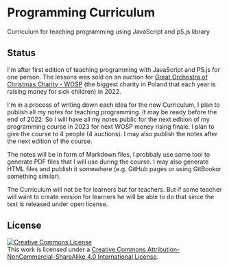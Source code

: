 # Programming Curriculum
Curriculum for teaching programming using JavaScript and p5.js library

## Status

I'm after first edition of teaching programming with JavaScript and P5.js for one person. The lessons was sold on an auction for [Great Orchestra of Christmas Charity - WOŚP](https://en.wikipedia.org/wiki/Great_Orchestra_of_Christmas_Charity) (the biggest charity in Poland that each year is raising money for sick children) in 2022.

I'm in a process of writing down each idea for the new Curriculum, I plan to publish all my notes for teaching programming. It may be ready before the end of 2022. So I will have all my notes public for the next edition of my programming course in 2023 for next WOŚP money rising finale. I plan to give the course to 4 people (4 auctions). I may also publish the notes after the next edition of the course.

The notes will be in form of Markdown files, I probbaly use some tool to generate PDF files that I will use during the course. I may also generate HTML files and publish it somewhere (e.g. GitHub pages or using GitBookor something similar).

The Curriculum will not be for learners but for teachers. But if some teacher will want to create version for learners he will be able to do that since the text is released under open license.

## License
<a rel="license" href="http://creativecommons.org/licenses/by-nc-sa/4.0/"><img alt="Creative Commons License" style="border-width:0" src="https://i.creativecommons.org/l/by-nc-sa/4.0/88x31.png" /></a><br />This work is licensed under a <a rel="license" href="http://creativecommons.org/licenses/by-nc-sa/4.0/">Creative Commons Attribution-NonCommercial-ShareAlike 4.0 International License</a>.

